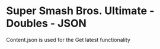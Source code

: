 ﻿# Super Smash Bros. Ultimate - Doubles - JSON

Content.json is used for the Get latest functionality